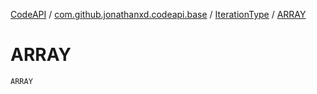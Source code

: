 [CodeAPI](../../index.md) / [com.github.jonathanxd.codeapi.base](../index.md) / [IterationType](index.md) / [ARRAY](.)

# ARRAY

`ARRAY`